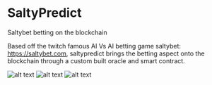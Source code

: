 # SaltyPredict
Saltybet betting on the blockchain


Based off the twitch famous AI Vs AI betting game saltybet: https://saltybet.com, saltypredict brings the betting aspect onto the blockchain through a custom built oracle and smart contract.

![alt text](https://github.com/Jinchans/SaltyPredict/blob/main/images/saltypredict_flowchart.png?raw=true)
![alt text](https://github.com/Jinchans/SaltyPredict/blob/main/images/frontend-ui.png?raw=true)
![alt text](https://github.com/Jinchans/SaltyPredict/blob/main/hardhat-test/HARDHAT-COVERAGE.png?raw=true)
